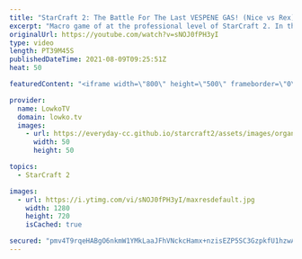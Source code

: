 ```yaml
---
title: "StarCraft 2: The Battle For The Last VESPENE GAS! (Nice vs Rex)"
excerpt: "Macro game of at the professional level of StarCraft 2. In this Zerg versus Protoss between Rex and Nice we watch a game that comes down to the final resources that the map has to offer.  Support my work on Patreon: http://www.patreon.com/lowkotv Become a YouTube member: https://lowko.tv/join  My second"
originalUrl: https://youtube.com/watch?v=sNOJ0fPH3yI
type: video
length: PT39M45S
publishedDateTime: 2021-08-09T09:25:51Z
heat: 50

featuredContent: "<iframe width=\"800\" height=\"500\" frameborder=\"0\" src=\"https://www.youtube.com/embed/sNOJ0fPH3yI\" allow=\"accelerometer; autoplay; encrypted-media; gyroscope; picture-in-picture\" allowfullscreen></iframe>"

provider:
  name: LowkoTV
  domain: lowko.tv
  images:
    - url: https://everyday-cc.github.io/starcraft2/assets/images/organizations/lowko.tv-50x50.jpg
      width: 50
      height: 50

topics:
  - StarCraft 2

images:
  - url: https://i.ytimg.com/vi/sNOJ0fPH3yI/maxresdefault.jpg
    width: 1280
    height: 720
    isCached: true

secured: "pmv4T9rqeHABgO6nkmW1YMkLaaJFhVNckcHamx+nzisEZP5SC3GzpkfU1hzwAVM53RVrZKfzgON5hVYFIpnNH/OZDLZpUwmwEiyG3Y6vk0ERGQt9/IHSGhWybWV9Ev3uME6cUrE8QsqQu+4lMpvtWTYCen/xhzg+gJ9zs7FI4sxJk+Mh9UgJQ7di8nZLOFMKV5IG6uayGDsj6qbET1p20s3UJ3aRU5UYOTZM8vz19MFlD3CVAcK8KE7aiLwl257VvJAP3T8FgvDC0leIdqibc6biKP9lznsMbYX2xYzOdpUPZnHN2tW7owpya7s4Qe3ohy7C3jZ8MxjQAmMRGmaDKznpDoxxkz4gdZ/vCZhSH96aZOQwF9JP6IjcufoV1L7psSGrCDEBc3aRAiF3YN/xC74TEZOBSKpVrrZgGSMZ0J4=;oecBlw7Eo7vctsjXDR69kA=="
---
```


